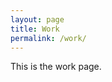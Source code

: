 ```yaml
---
layout: page
title: Work
permalink: /work/
---
```


<div class="huge">
This is the work page.
</div>
